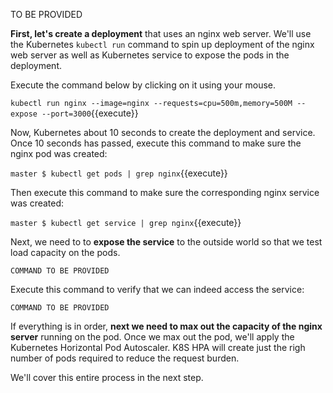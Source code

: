TO BE PROVIDED

**First, let's create a deployment** that uses an nginx web server. We'll use the Kubernetes `kubectl run` command
to spin up deployment of the nginx web server as well as Kubernetes service to expose the pods in the deployment.

Execute the command below by clicking on it using your mouse.

`kubectl run nginx --image=nginx --requests=cpu=500m,memory=500M --expose --port=3000`{{execute}}

Now, Kubernetes about 10 seconds to create the deployment and service. Once 10 seconds has passed, execute this
command to make sure the nginx pod was created:

`master $ kubectl get pods | grep nginx`{{execute}}

Then execute this command to make sure the corresponding nginx service was created:

`master $ kubectl get service | grep nginx`{{execute}}

Next, we need to to **expose the service** to the outside world so that we test load capacity on the pods.

`COMMAND TO BE PROVIDED`

Execute this command to verify that we can indeed access the service:

`COMMAND TO BE PROVIDED`

If everything is in order, **next we need to max out the capacity of the nginx server**
running on the pod. Once we max out the pod, we'll apply the Kubernetes Horizontal Pod Autoscaler.
K8S HPA will create just the righ number of pods required to reduce the request burden.

We'll cover this entire process in the next step.


